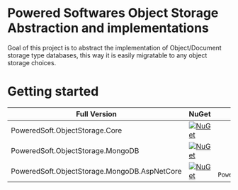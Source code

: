 ﻿# Powered Softwares Object Storage Abstraction and implementations

Goal of this project is to abstract the implementation of Object/Document 
storage type databases, this way it is easily migratable to any object storage 
choices.

# Getting started

Full Version                  | NuGet                                                                                                                                                                                                                                                                 |                                           NuGet Install
------------------------------|-----------------------------------------------------------------------------------------------------------------------------------------------------------------------------------------------------------------------------------------------------------------------|-------------------------------------------------------:
PoweredSoft.ObjectStorage.Core      | <a href="https://www.nuget.org/packages/PoweredSoft.ObjectStorage.Core/" target="_blank">[![NuGet](https://img.shields.io/nuget/v/PoweredSoft.ObjectStorage.Core.svg?style=flat-square&label=nuget)](https://www.nuget.org/packages/PoweredSoft.ObjectStorage.Core/)</a>                |      ```PM> Install-Package PoweredSoft.ObjectStorage.Core```
PoweredSoft.ObjectStorage.MongoDB | <a href="https://www.nuget.org/packages/PoweredSoft.ObjectStorage.MongoDB/" target="_blank">[![NuGet](https://img.shields.io/nuget/v/PoweredSoft.ObjectStorage.MongoDB.svg?style=flat-square&label=nuget)](https://www.nuget.org/packages/PoweredSoft.ObjectStorage.MongoDB/)</a> | ```PM> Install-Package PoweredSoft.ObjectStorage.MongoDB```
PoweredSoft.ObjectStorage.MongoDB.AspNetCore | <a href="https://www.nuget.org/packages/PoweredSoft.ObjectStorage.MongoDB.AspNetCore/" target="_blank">[![NuGet](https://img.shields.io/nuget/v/PoweredSoft.ObjectStorage.MongoDB.AspNetCore.svg?style=flat-square&label=nuget)](https://www.nuget.org/packages/PoweredSoft.ObjectStorage.MongoDB.AspNetCore/)</a> | ```PM> Install-Package PoweredSoft.ObjectStorage.MongoDB.AspNetCore```